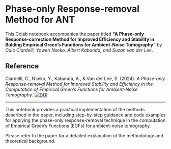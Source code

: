 # Phase-only Response-removal Method for ANT

This Colab notebook accompanies the paper titled **"A Phase-only Response-correction Method for Improved
Efficiency and Stability in Bulding Empirical Green’s
Functions for Ambient-Noise Tomography"** by *Caio Ciardelli, Yoweri Nseko, Albert Kabanda, and Suzan van der Lee*.

## Reference

Ciardelli, C., Nseko, Y., Kabanda, A., & Van der Lee, S. (2024). *A Phase-only Response-removal Method for Improved Stability and Efficiency in the Computation of Empirical Green’s Functions for Ambient-Noise Tomography*. [![DOI](https://zenodo.org/badge/914642767.svg)](https://doi.org/10.5281/zenodo.14625298)

---

This notebook provides a practical implementation of the methods described in the paper, including step-by-step guidance and code examples for applying the phase-only response-removal technique in the computation of Empirical Green’s Functions (EGFs) for ambient-noise tomography.

Please refer to the paper for a detailed explanation of the methodology and theoretical background.
